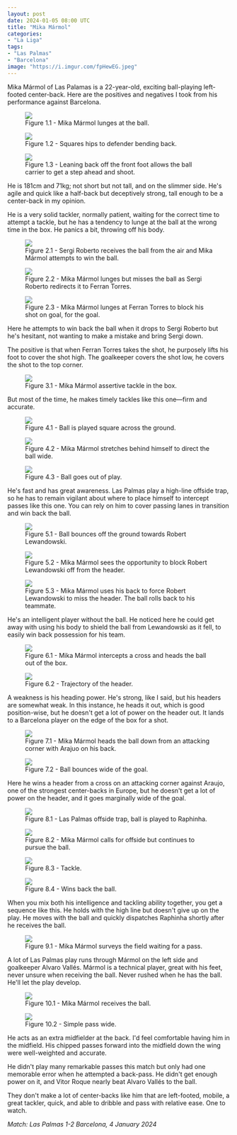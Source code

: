 ```yaml
---
layout: post
date: 2024-01-05 08:00 UTC
title: "Mika Mármol"
categories:
- "La Liga"
tags:
- "Las Palmas"
- "Barcelona"
image: "https://i.imgur.com/fpHewEG.jpeg"
---
```


Mika Mármol of Las Palamas is a 22-year-old, exciting ball-playing left-footed center-back. Here are the positives and negatives I took from his performance against Barcelona.

<!---more--->

<figure>
    <img src="https://i.imgur.com/7NmGRsI.jpeg">
    <figcaption>Figure 1.1 - Mika Mármol lunges at the ball.</figcaption>
</figure> 

<figure>
    <img src="https://i.imgur.com/SnBdfMm.jpeg">
    <figcaption>Figure 1.2 - Squares hips to defender bending back.</figcaption>
</figure> 

<figure>
    <img src="https://i.imgur.com/afPWm3t.jpeg">
    <figcaption>Figure 1.3 - Leaning back off the front foot allows the ball carrier to get a step ahead and shoot.</figcaption>
</figure> 

He is 181cm and 71kg; not short but not tall, and on the slimmer side. He's agile and quick like a half-back but deceptively strong, tall enough to be a center-back in my opinion.

He is a very solid tackler, normally patient, waiting for the correct time to attempt a tackle, but he has a tendency to lunge at the ball at the wrong time in the box. He panics a bit, throwing off his body.

<figure>
    <img src="https://i.imgur.com/rrCSYOI.jpeg">
    <figcaption>Figure 2.1 - Sergi Roberto receives the ball from the air and Mika Mármol attempts to win the ball.</figcaption>
</figure> 

<figure>
    <img src="https://i.imgur.com/ClOrI36.jpeg">
    <figcaption>Figure 2.2 - Mika Mármol lunges but misses the ball as Sergi Roberto redirects it to Ferran Torres.</figcaption>
</figure>

<figure>
    <img src="https://i.imgur.com/52LKZUr.jpeg">
    <figcaption>Figure 2.3 - Mika Mármol lunges at Ferran Torres to block his shot on goal, for the goal.</figcaption>
</figure> 

Here he attempts to win back the ball when it drops to Sergi Roberto but he's hesitant, not wanting to make a mistake and bring Sergi down.

The positive is that when Ferran Torres takes the shot, he purposely lifts his foot to cover the shot high. The goalkeeper covers the shot low, he covers the shot to the top corner.

<figure>
    <img src="https://i.imgur.com/Fd1Hmvm.jpeg">
    <figcaption>Figure 3.1 - Mika Mármol assertive tackle in the box.</figcaption>
</figure>  

But most of the time, he makes timely tackles like this one—firm and accurate.

<figure>
    <img src="https://i.imgur.com/HAfdx51.jpeg">
    <figcaption>Figure 4.1 - Ball is played square across the ground.</figcaption>
</figure> 

<figure>
    <img src="https://i.imgur.com/fpHewEG.jpeg">
    <figcaption>Figure 4.2 - Mika Mármol stretches behind himself to direct the ball wide.</figcaption>
</figure> 

<figure>
    <img src="https://i.imgur.com/mzeysKg.jpeg">
    <figcaption>Figure 4.3 - Ball goes out of play.</figcaption>
</figure> 

He's fast and has great awareness. Las Palmas play a high-line offside trap, so he has to remain vigilant about where to place himself to intercept passes like this one. You can rely on him to cover passing lanes in transition and win back the ball.

<figure>
    <img src="https://i.imgur.com/tjTPpcq.jpeg">
    <figcaption>Figure 5.1 - Ball bounces off the ground towards Robert Lewandowski.</figcaption>
</figure> 

<figure>
    <img src="https://i.imgur.com/AIKyWgK.jpeg">
    <figcaption>Figure 5.2 - Mika Mármol sees the opportunity to block Robert Lewandowski off from the header.</figcaption>
</figure> 

<figure>
    <img src="https://i.imgur.com/hjK0i8w.jpeg">
    <figcaption>Figure 5.3 - Mika Mármol uses his back to force Robert Lewandowski to miss the header. The ball rolls back to his teammate.</figcaption>
</figure> 

He's an intelligent player without the ball. He noticed here he could get away with using his body to shield the ball from Lewandowski as it fell, to easily win back possession for his team.

<figure>
    <img src="https://i.imgur.com/sD3xISd.jpeg">
    <figcaption>Figure 6.1 - Mika Mármol intercepts a cross and heads the ball out of the box.</figcaption>
</figure> 

<figure>
    <img src="https://i.imgur.com/U8AzkYn.jpeg">
    <figcaption>Figure 6.2 - Trajectory of the header.</figcaption>
</figure> 

A weakness is his heading power. He's strong, like I said, but his headers are somewhat weak. In this instance, he heads it out, which is good position-wise, but he doesn't get a lot of power on the header out. It lands to a Barcelona player on the edge of the box for a shot.

<figure>
    <img src="https://i.imgur.com/MrqpSur.jpeg">
    <figcaption>Figure 7.1 - Mika Mármol heads the ball down from an attacking corner with Arajuo on his back.</figcaption>
</figure> 

<figure>
    <img src="https://i.imgur.com/UqzBlY2.jpeg">
    <figcaption>Figure 7.2 - Ball bounces wide of the goal.</figcaption>
</figure> 

Here he wins a header from a cross on an attacking corner against Araujo, one of the strongest center-backs in Europe, but he doesn't get a lot of power on the header, and it goes marginally wide of the goal.

<figure>
    <img src="https://i.imgur.com/iD6uIJ9.jpeg">
    <figcaption>Figure 8.1 - Las Palmas offside trap, ball is played to Raphinha.</figcaption>
</figure> 

<figure>
    <img src="https://i.imgur.com/5xSfFC4.jpeg">
    <figcaption>Figure 8.2 - Mika Mármol calls for offside but continues to pursue the ball.</figcaption>
</figure> 

<figure>
    <img src="https://i.imgur.com/UVvnz4Y.jpeg">
    <figcaption>Figure 8.3 - Tackle.</figcaption>
</figure> 

<figure>
    <img src="https://i.imgur.com/nH6mX2Q.jpeg">
    <figcaption>Figure 8.4 - Wins back the ball.</figcaption>
</figure> 

When you mix both his intelligence and tackling ability together, you get a sequence like this. He holds with the high line but doesn't give up on the play. He moves with the ball and quickly dispatches Raphinha shortly after he receives the ball.

<figure>
    <img src="https://i.imgur.com/vyqoxXJ.jpeg">
    <figcaption>Figure 9.1 - Mika Mármol surveys the field waiting for a pass.</figcaption>
</figure> 

A lot of Las Palmas play runs through Mármol on the left side and goalkeeper Alvaro Vallés. Mármol is a technical player, great with his feet, never unsure when receiving the ball. Never rushed when he has the ball. He'll let the play develop.

<figure>
    <img src="https://i.imgur.com/HjZMFjc.jpeg">
    <figcaption>Figure 10.1 - Mika Mármol receives the ball.</figcaption>
</figure> 

<figure>
    <img src="https://i.imgur.com/gDG38Iu.jpeg">
    <figcaption>Figure 10.2 - Simple pass wide.</figcaption>
</figure> 

He acts as an extra midfielder at the back. I'd feel comfortable having him in the midfield. His chipped passes forward into the midfield down the wing were well-weighted and accurate.

He didn't play many remarkable passes this match but only had one memorable error when he attempted a back-pass. He didn't get enough power on it, and Vitor Roque nearly beat Alvaro Vallés to the ball.

They don't make a lot of center-backs like him that are left-footed, mobile, a great tackler, quick, and able to dribble and pass with relative ease. One to watch.

*Match: Las Palmas 1-2 Barcelona, 4 January 2024*
